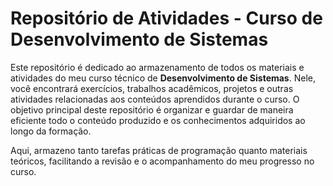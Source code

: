 # Repositório de Atividades - Curso de Desenvolvimento de Sistemas

Este repositório é dedicado ao armazenamento de todos os materiais e atividades do meu curso técnico de **Desenvolvimento de Sistemas**. Nele, você encontrará exercícios, trabalhos acadêmicos, projetos e outras atividades relacionadas aos conteúdos aprendidos durante o curso. O objetivo principal deste repositório é organizar e guardar de maneira eficiente todo o conteúdo produzido e os conhecimentos adquiridos ao longo da formação.

Aqui, armazeno tanto tarefas práticas de programação quanto materiais teóricos, facilitando a revisão e o acompanhamento do meu progresso no curso.
